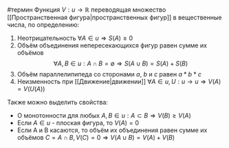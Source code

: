 #термин
Функция $V: u \to \mathbb{R}$ переводящая множество [[Пространственная фигура|пространственных фигур]] в вещественные числа, по определению:
1. Неотрицательность $\forall A \in u \Rightarrow S(A) \ge 0$
2. Объём объединения непересекающихся фигур равен сумме их объёмов $$\forall A, B\in u: A\cap B = \emptyset \Rightarrow S(A\cup B) = S(A) + S(B)$$
3. Объём параллелипипеда со сторонами $a$, $b$ и $c$ равен $a*b*c$
4. Неизменность при [[Движение|движении]] $\forall A \in u, U: u \to u \Rightarrow V(A) = V(U(A))$

Также можно выделить свойства:
- О монотонности для любых $A, B \in u: A \subset B \Rightarrow V(B) \ge V(A)$
- Если $A \in u$ - плоская фигура, то $V(A) = 0$
- Если A и B касаются, то объём их объединения равен сумме их объёмов $C = A \cap B, V(C) = 0 \Rightarrow V(A\cup B) = V(A) + V(B)$